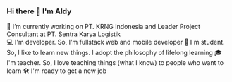 ### Hi there 👋 I'm Aldy

🔭 I’m currently working on PT. KRNG Indonesia and Leader Project Consultant at PT. Sentra Karya Logistik  
💻 I'm developer. So, I'm fullstack web and mobile developer
📖 I'm student. So, I like to learn new things. I adopt the philosophy of lifelong learning
🎓 I'm teacher. So, I love teaching things (what I know) to people who want to learn
🛠 I'm ready to get a new job
